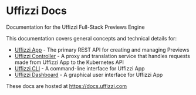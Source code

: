 # Uffizzi Docs  

Documentation for the Uffizzi Full-Stack Previews Engine    

This documentation covers general concepts and technical details for:  

* [Uffizzi App](https://github.com/UffizziCloud/uffizzi_app) - The primary REST API for creating and managing Previews   
* [Uffizzi Controller](https://github.com/UffizziCloud/uffizzi_controller) - A proxy and translation service that handles requests made from Uffizzi App to the Kubernetes API  
* [Uffizzi CLI](https://github.com/UffizziCloud/uffizzi_cli) - A command-line interface for Uffizzi App    
* [Uffizzi Dashboard](https://uffizzi.com) - A graphical user interface for Uffizzi App    

These docs are hosted at https://docs.uffizzi.com  
